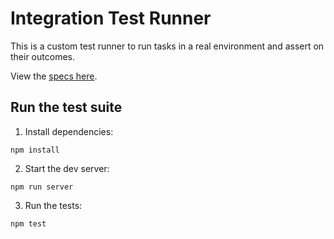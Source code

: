 # Integration Test Runner

This is a custom test runner to run tasks in a real environment and assert on their outcomes.

View the [specs here](./src/Integration.elm).

## Run the test suite

1. Install dependencies:

```
npm install
```

2. Start the dev server:

```
npm run server
```

3. Run the tests:

```
npm test
```

